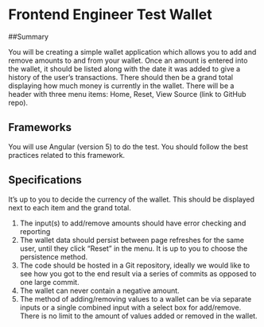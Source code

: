 # Frontend Engineer Test Wallet

##Summary

You will be creating a simple wallet application which allows you to add and remove
amounts to and from your wallet. Once an amount is entered into the wallet, it should be
listed along with the date it was added to give a history of the user’s transactions. There
should then be a grand total displaying how much money is currently in the wallet. There will
be a header with three menu items: Home, Reset, View Source (link to GitHub repo).

## Frameworks
You will use Angular (version 5) to do the test. You should follow the best practices related
to this framework.

## Specifications
It’s up to you to decide the currency of the wallet. This should be displayed next to each item
and the grand total.
1. The input(s) to add/remove amounts should have error checking and reporting
2. The wallet data should persist between page refreshes for the same user, until they
click “Reset” in the menu. It is up to you to choose the persistence method.
3. The code should be hosted in a Git repository, ideally we would like to see how you
got to the end result via a series of commits as opposed to one large commit.
4. The wallet can never contain a negative amount.
5. The method of adding/removing values to a wallet can be via separate inputs or a
single combined input with a select box for add/remove. There is no limit to the
amount of values added or removed in the wallet.
